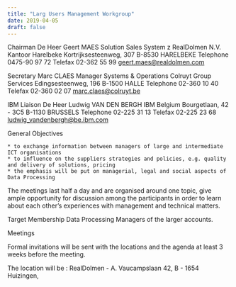 ```yaml
---
title: "Larg Users Management Workgroup"
date: 2019-04-05
draft: false
---
```



Chairman
De Heer Geert MAES
Solution Sales System z
RealDolmen N.V.
Kantoor Harelbeke
Kortrijksesteenweg, 307
B-8530  HARELBEKE
Telephone   0475-90 97 72
Telefax      02-362 55 99
geert.maes@realdolmen.com

Secretary
Marc CLAES
Manager Systems & Operations
Colruyt Group Services
Edingsesteenweg, 196
B-1500  HALLE
Telephone  02-360 10 40
Telefax    02-360 02 07
marc.claes@colruyt.be

IBM Liaison
De Heer Ludwig VAN DEN BERGH
IBM Belgium
Bourgetlaan, 42 - 3C5
B-1130  BRUSSELS
Telephone    02-225 31 13
Telefax      02-225 23 68
ludwig_vandenbergh@be.ibm.com

General Objectives

    * to exchange information between managers of large and intermediate ICT organisations
    * to influence on the suppliers strategies and policies, e.g. quality and delivery of solutions, pricing
    * the emphasis will be put on managerial, legal and social aspects of Data Processing

The meetings last half a day and are organised around one topic, give ample opportunity for discussion among the participants in order to learn about each other’s experiences with management and technical matters.

Target Membership
Data Processing Managers of the larger accounts.

Meetings

Formal invitations will be sent with the locations and the agenda at least 3 weeks before the meeting.

The location will be : RealDolmen - A. Vaucampslaan 42, B - 1654 Huizingen,
